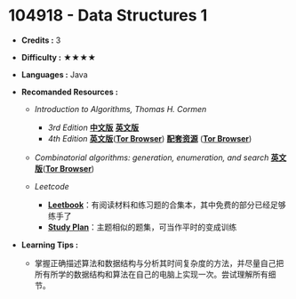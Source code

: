 # 104918 - Data Structures 1

-   **Credits :** 3

-   **Difficulty :** ★★★★

-   **Languages :** Java

-   **Recomanded Resources :**

    -   *Introduction to Algorithms, Thomas H. Cormen* 
        -   *3rd Edition* [**中文版**](https://z-library.sk/book/119017157/5b41f2/算法导论原书第3版.html) [**英文版**](https://z-library.sk/book/5372131/011ff5/introduction-to-algorithms-third-edition-with-a-complete-bookmark.html?dsource=recommend)
        -   *4th Edition* [**英文版**](http://bookszlibb74ugqojhzhg2a63w5i2atv5bqarulgczawnbmsb6s6qead.onion/book/24579828/a10200/introduction-to-algorithms.html)([**Tor Browser**](https://www.torproject.org/zh-CN/download/)) [**配套资源**](http://bookszlibb74ugqojhzhg2a63w5i2atv5bqarulgczawnbmsb6s6qead.onion/book/23586646/08e20e/introduction-to-algorithms-fourth-edition-ed-4th-instructor-res-n-1-of-3-lectures-and-solution.html) ([**Tor Browser**](https://www.torproject.org/zh-CN/download/))
    -   *Combinatorial algorithms: generation, enumeration, and search* [**英文版**](http://bookszlibb74ugqojhzhg2a63w5i2atv5bqarulgczawnbmsb6s6qead.onion/book/10334380/7795de/combinatorial-algorithms-generation-enumeration-and-search.html)([**Tor Browser**](https://www.torproject.org/zh-CN/download/))

    -   *Leetcode*
        -   [**Leetbook**](https://leetcode.cn/leetbook/)：有阅读材料和练习题的合集本，其中免费的部分已经足够练手了
        -   [**Study Plan**](https://leetcode.cn/studyplan/)：主题相似的题集，可当作平时的变成训练

-   **Learning Tips :**

    -   掌握正确描述算法和数据结构与分析其时间复杂度的方法，并尽量自己把所有所学的数据结构和算法在自己的电脑上实现一次。尝试理解所有细节。
